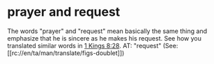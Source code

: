 # prayer and request

The words "prayer" and "request" mean basically the same thing and emphasize that he is sincere as he makes his request. See how you translated similar words in [1 Kings 8:28](./27.md). AT: "request" (See: [[rc://en/ta/man/translate/figs-doublet]])

